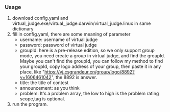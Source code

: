 ### Usage
1. download config.yaml and virtual_judge.exe/virtual_judge.darwin/virtual_judge.linux in same dictionary
2. fill in config.yaml, there are some meaning of parameter
	* username: username of virtual judge
	* password: password of virtual judge
	* groupId: here is a pre-release edition, so we only support group mode, you need create a group in virtual judge, and find the groupId. Maybe you can't find the groupId, you can follow my method to find your groupId, copy logo address of your group, then paste it in any place, like "https://vj.csgrandeur.cn/group/logo/8892?v=1606461042", the 8892 is answer.
	* title: the title of contest
	* announcement: as you think
	* problem: It's a problem array, the low to high is the problem rating scope,tag is optional.
3. run the program.
